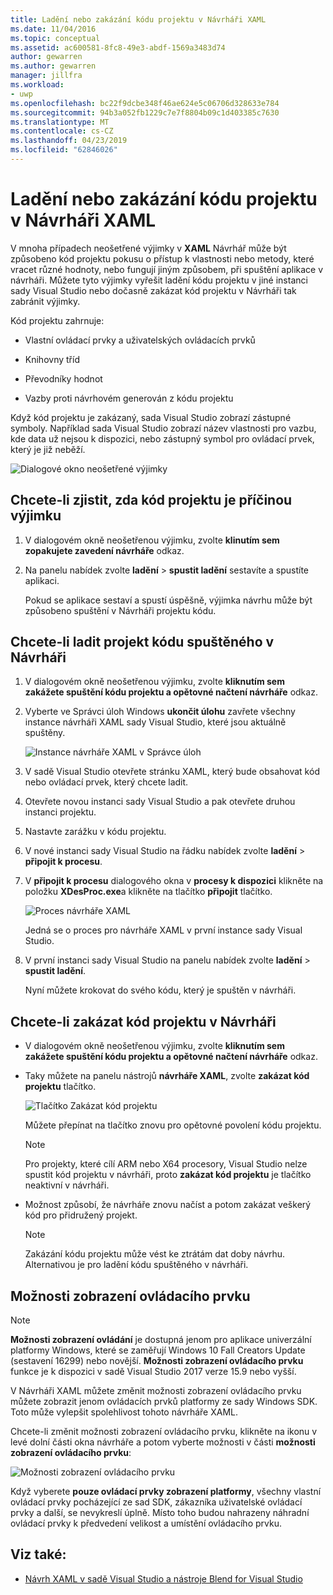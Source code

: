 ```yaml
---
title: Ladění nebo zakázání kódu projektu v Návrháři XAML
ms.date: 11/04/2016
ms.topic: conceptual
ms.assetid: ac600581-8fc8-49e3-abdf-1569a3483d74
author: gewarren
ms.author: gewarren
manager: jillfra
ms.workload:
- uwp
ms.openlocfilehash: bc22f9dcbe348f46ae624e5c06706d328633e784
ms.sourcegitcommit: 94b3a052fb1229c7e7f8804b09c1d403385c7630
ms.translationtype: MT
ms.contentlocale: cs-CZ
ms.lasthandoff: 04/23/2019
ms.locfileid: "62846026"
---
```

# <a name="debug-or-disable-project-code-in-xaml-designer"></a>Ladění nebo zakázání kódu projektu v Návrháři XAML

V mnoha případech neošetřené výjimky v **XAML** Návrhář může být způsobeno kód projektu pokusu o přístup k vlastnosti nebo metody, které vracet různé hodnoty, nebo fungují jiným způsobem, při spuštění aplikace v návrháři. Můžete tyto výjimky vyřešit ladění kódu projektu v jiné instanci sady Visual Studio nebo dočasně zakázat kód projektu v Návrháři tak zabránit výjimky.

Kód projektu zahrnuje:

- Vlastní ovládací prvky a uživatelských ovládacích prvků

- Knihovny tříd

- Převodníky hodnot

- Vazby proti návrhovém generován z kódu projektu

Když kód projektu je zakázaný, sada Visual Studio zobrazí zástupné symboly. Například sada Visual Studio zobrazí název vlastnosti pro vazbu, kde data už nejsou k dispozici, nebo zástupný symbol pro ovládací prvek, který je již neběží.

![Dialogové okno neošetřené výjimky](../designers/media/xaml_unhandledexception.png)

## <a name="to-determine-if-project-code-is-causing-an-exception"></a>Chcete-li zjistit, zda kód projektu je příčinou výjimku

1. V dialogovém okně neošetřenou výjimku, zvolte **klinutím sem zopakujete zavedení návrháře** odkaz.

2. Na panelu nabídek zvolte **ladění** > **spustit ladění** sestavíte a spustíte aplikaci.

     Pokud se aplikace sestaví a spustí úspěšně, výjimka návrhu může být způsobeno spuštění v Návrháři projektu kódu.

## <a name="to-debug-project-code-running-in-the-designer"></a>Chcete-li ladit projekt kódu spuštěného v Návrháři

1. V dialogovém okně neošetřenou výjimku, zvolte **kliknutím sem zakážete spuštění kódu projektu a opětovné načtení návrháře** odkaz.

2. Vyberte ve Správci úloh Windows **ukončit úlohu** zavřete všechny instance návrháři XAML sady Visual Studio, které jsou aktuálně spuštěny.

     ![Instance návrháře XAML v Správce úloh](../designers/media/xaml_taskmanager.png)

3. V sadě Visual Studio otevřete stránku XAML, který bude obsahovat kód nebo ovládací prvek, který chcete ladit.

4. Otevřete novou instanci sady Visual Studio a pak otevřete druhou instanci projektu.

5. Nastavte zarážku v kódu projektu.

6. V nové instanci sady Visual Studio na řádku nabídek zvolte **ladění** > **připojit k procesu**.

7. V **připojit k procesu** dialogového okna v **procesy k dispozici** klikněte na položku **XDesProc.exe**a klikněte na tlačítko **připojit** tlačítko.

     ![Proces návrháře XAML](../designers/media/xaml_attach.png)

     Jedná se o proces pro návrháře XAML v první instance sady Visual Studio.

8. V první instanci sady Visual Studio na panelu nabídek zvolte **ladění** > **spustit ladění**.

     Nyní můžete krokovat do svého kódu, který je spuštěn v návrháři.

## <a name="to-disable-project-code-in-the-designer"></a>Chcete-li zakázat kód projektu v Návrháři

- V dialogovém okně neošetřenou výjimku, zvolte **kliknutím sem zakážete spuštění kódu projektu a opětovné načtení návrháře** odkaz.

- Taky můžete na panelu nástrojů **návrháře XAML**, zvolte **zakázat kód projektu** tlačítko.

     ![Tlačítko Zakázat kód projektu](../designers/media/xaml_disablecode.png)

     Můžete přepínat na tlačítko znovu pro opětovné povolení kódu projektu.

    > [!NOTE]
    > Pro projekty, které cílí ARM nebo X64 procesory, Visual Studio nelze spustit kód projektu v návrháři, proto **zakázat kód projektu** je tlačítko neaktivní v návrháři.

- Možnost způsobí, že návrháře znovu načíst a potom zakázat veškerý kód pro přidružený projekt.

    > [!NOTE]
    > Zakázání kódu projektu může vést ke ztrátám dat doby návrhu. Alternativou je pro ladění kódu spuštěného v návrháři.

## <a name="control-display-options"></a>Možnosti zobrazení ovládacího prvku

> [!NOTE]
> **Možnosti zobrazení ovládání** je dostupná jenom pro aplikace univerzální platformy Windows, které se zaměřují Windows 10 Fall Creators Update (sestavení 16299) nebo novější. **Možnosti zobrazení ovládacího prvku** funkce je k dispozici v sadě Visual Studio 2017 verze 15.9 nebo vyšší.

V Návrháři XAML můžete změnit možnosti zobrazení ovládacího prvku můžete zobrazit jenom ovládacích prvků platformy ze sady Windows SDK. Toto může vylepšit spolehlivost tohoto návrháře XAML.

Chcete-li změnit možnosti zobrazení ovládacího prvku, klikněte na ikonu v levé dolní části okna návrháře a potom vyberte možnosti v části **možnosti zobrazení ovládacího prvku**:

![Možnosti zobrazení ovládacího prvku](../designers/media/control_display_options.png)

Když vyberete **pouze ovládací prvky zobrazení platformy**, všechny vlastní ovládací prvky pocházející ze sad SDK, zákazníka uživatelské ovládací prvky a další, se nevykreslí úplně. Místo toho budou nahrazeny náhradní ovládací prvky k předvedení velikost a umístění ovládacího prvku.

## <a name="see-also"></a>Viz také:

- [Návrh XAML v sadě Visual Studio a nástroje Blend for Visual Studio](../designers/designing-xaml-in-visual-studio.md)
